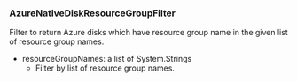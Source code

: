 ### AzureNativeDiskResourceGroupFilter
Filter to return Azure disks which have resource group name in the given list of resource group names.

- resourceGroupNames: a list of System.Strings
  - Filter by list of resource group names.
